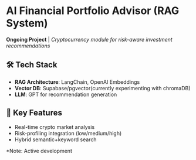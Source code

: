# AI Financial Portfolio Advisor (RAG System)
**Ongoing Project** | 
*Cryptocurrency module for risk-aware investment recommendations*

## 🛠️ Tech Stack
- **RAG Architecture**: LangChain, OpenAI Embeddings
- **Vector DB**: Supabase/pgvector(currently experimenting with chromaDB)
- **LLM**: GPT for recommendation generation


## 📌 Key Features
- Real-time crypto market analysis
- Risk-profiling integration (low/medium/high)
- Hybrid semantic+keyword search

*Note: Active development 
